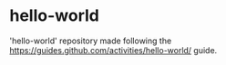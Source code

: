 # hello-world
'hello-world' repository made following the https://guides.github.com/activities/hello-world/ guide.
